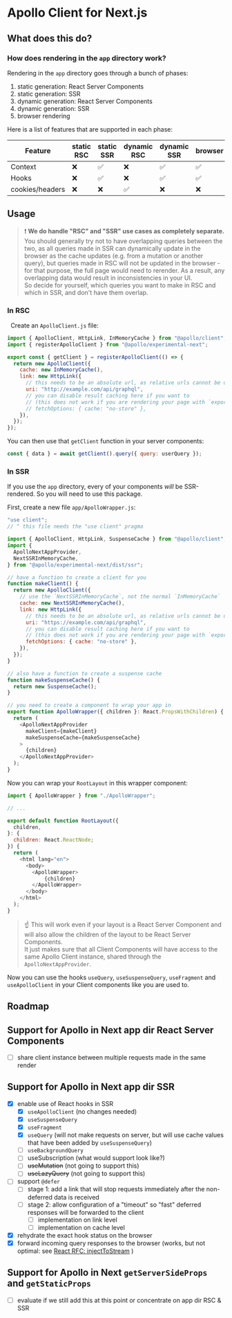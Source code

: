 # Apollo Client for Next.js

## What does this do?

### How does rendering in the `app` directory work?

Rendering in the `app` directory goes through a bunch of phases:

1. static generation: React Server Components
2. static generation: SSR
3. dynamic generation: React Server Components
4. dynamic generation: SSR
5. browser rendering

Here is a list of features that are supported in each phase:

| Feature | static RSC | static SSR | dynamic RSC | dynamic SSR | browser |
| ------- | ---------- | ---------- | ----------- | ----------- | ------- |
| Context | ❌ | ✅ | ❌ | ✅ | ✅ |
| Hooks | ❌ | ✅ | ❌ | ✅ | ✅ |
| cookies/headers | ❌ | ❌ | ✅ | ❌ | ❌ |

## Usage

> ❗️ **We do handle "RSC" and "SSR" use cases as completely separate.**  
You should generally try not to have overlapping queries between the two, as all queries made in SSR can dynamically update in the browser as the cache updates (e.g. from a mutation or another query), but queries made in RSC will not be updated in the browser - for that purpose, the full page would need to rerender. As a result, any overlapping data would result in inconsistencies in your UI.  
So decide for yourself, which queries you want to make in RSC and which in SSR, and don't have them overlap.

### In RSC
 
Create an `ApolloClient.js` file:
```js
import { ApolloClient, HttpLink, InMemoryCache } from "@apollo/client";
import { registerApolloClient } from "@apollo/experimental-next";

export const { getClient } = registerApolloClient(() => {
  return new ApolloClient({
    cache: new InMemoryCache(),
    link: new HttpLink({
      // this needs to be an absolute url, as relative urls cannot be used in SSR
      uri: "http://example.com/api/graphql",
      // you can disable result caching here if you want to
      // (this does not work if you are rendering your page with `export const dynamic = "force-static"`)
      // fetchOptions: { cache: "no-store" },
    }),
  });
});
```

You can then use that `getClient` function in your server components:
```js
const { data } = await getClient().query({ query: userQuery });
```

### In SSR

If you use the `app` directory, every of your components *will* be SSR-rendered. So you will need to use this package.

First, create a new file `app/ApolloWrapper.js`:
```js
"use client";
// ^ this file needs the "use client" pragma

import { ApolloClient, HttpLink, SuspenseCache } from "@apollo/client";
import {
  ApolloNextAppProvider,
  NextSSRInMemoryCache,
} from "@apollo/experimental-next/dist/ssr";

// have a function to create a client for you
function makeClient() {
  return new ApolloClient({
    // use the `NextSSRInMemoryCache`, not the normal `InMemoryCache`
    cache: new NextSSRInMemoryCache(),
    link: new HttpLink({
      // this needs to be an absolute url, as relative urls cannot be used in SSR
      uri: "https://example.com/api/graphql",
      // you can disable result caching here if you want to
      // (this does not work if you are rendering your page with `export const dynamic = "force-static"`)
      fetchOptions: { cache: "no-store" },
    }),
  });
}

// also have a function to create a suspense cache
function makeSuspenseCache() {
  return new SuspenseCache();
}

// you need to create a component to wrap your app in
export function ApolloWrapper({ children }: React.PropsWithChildren) {
  return (
    <ApolloNextAppProvider
      makeClient={makeClient}
      makeSuspenseCache={makeSuspenseCache}
    >
      {children}
    </ApolloNextAppProvider>
  );
}
```

Now you can wrap your `RootLayout` in this wrapper component:
```js
import { ApolloWrapper } from "./ApolloWrapper";

// ...

export default function RootLayout({
  children,
}: {
  children: React.ReactNode;
}) {
  return (
    <html lang="en">
      <body>
        <ApolloWrapper>
            {children}
        </ApolloWrapper>
      </body>
    </html>
  );
}
```
> ☝️ This will work even if your layout is a React Server Component and will also allow the children of the layout to be React Server Components.  
It just makes sure that all Client Components will have access to the same Apollo Client instance, shared through the `ApolloNextAppProvider`.

Now you can use the hooks `useQuery`, `useSuspenseQuery`, `useFragment` and `useApolloClient` in your Client components like you are used to.

## Roadmap

## Support for Apollo in Next app dir React Server Components

* [ ] share client instance between multiple requests made in the same render

## Support for Apollo in Next app dir SSR

* [x] enable use of React hooks in SSR
  * [x] `useApolloClient` (no changes needed)
  * [x] `useSuspenseQuery`
  * [x] `useFragment`
  * [x] `useQuery` (will not make requests on server, but will use cache values that have been added by `useSuspenseQuery`)
  * [ ] `useBackgroundQuery`
  * [ ] useSubscription (what would support look like?)
  * [ ] ~~useMutation~~ (not going to support this)
  * [ ] ~~useLazyQuery~~ (not going to support this)
* [ ] support `@defer`
  * [ ] stage 1: add a link that will stop requests immediately after the non-deferred data is received
  * [ ] stage 2: allow configuration of a "timeout" so "fast" deferred responses will be forwarded to the client
    * [ ] implementation on link level
    * [ ] implementation on cache level
* [x] rehydrate the exact hook status on the browser
* [x] forward incoming query responses to the browser (works, but not optimal: see [React RFC: injectToStream](https://github.com/reactjs/rfcs/pull/219#issuecomment-1505084590) )

## Support for Apollo in Next `getServerSideProps` and `getStaticProps`

* [ ] evaluate if we still add this at this point or concentrate on app dir RSC & SSR

